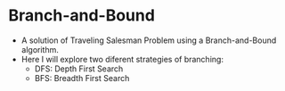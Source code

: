 # Branch-and-Bound
- A solution of Traveling Salesman Problem using a Branch-and-Bound algorithm.
- Here I will explore two diferent strategies of branching:
    - DFS: Depth First Search
    - BFS: Breadth First Search
